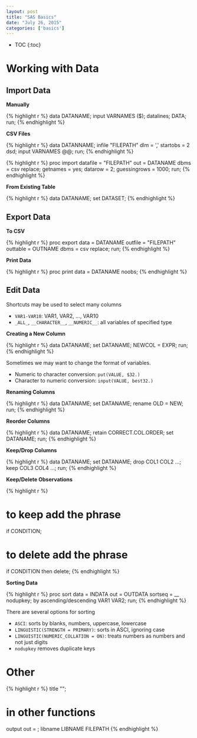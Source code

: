 ```yaml
---
layout: post
title: "SAS Basics"
date: "July 26, 2015"
categories: ['basics']
---
```


* TOC
{:toc}



# Working with Data

## Import Data

**Manually**

{% highlight r %}
data DATANAME;
input VARNAMES ($);
datalines;
DATA;
run;
{% endhighlight %}

**CSV Files**

{% highlight r %}
data DATANNAME;
infile "FILEPATH" dlm = ',' startobs = 2 dsd;
input VARNAMES @@;
run;
{% endhighlight %}


{% highlight r %}
proc import datafile = "FILEPATH" out = DATANAME dbms = csv replace;
getnames = yes;
datarow = 2;
guessingrows = 1000;
run;
{% endhighlight %}

**From Existing Table**

{% highlight r %}
data DATANAME;
set DATASET;
{% endhighlight %}

## Export Data

**To CSV**

{% highlight r %}
proc export data = DATANAME outfile = "FILEPATH" outtable = OUTNAME dbms = csv replace;
run;
{% endhighlight %}

**Print Data**

{% highlight r %}
proc print data = DATANAME noobs;
{% endhighlight %}


## Edit Data

Shortcuts may be used to select many columns

* `VAR1-VAR10`: VAR1, VAR2, ..., VAR10
* `_ALL_`, `__CHARACTER__`, `__NUMERIC__`: all variables of specified type

**Creating a New Column**

{% highlight r %}
data DATANAME;
set DATANAME;
NEWCOL = EXPR;
run;
{% endhighlight %}

Sometimes we may want to change the format of variables. 

* Numeric to character conversion: `put(VALUE, $32.)`
* Character to numeric conversion: `input(VALUE, best32.)`

**Renaming Columns**

{% highlight r %}
data DATANAME;
set DATANAME;
rename OLD = NEW;
run;
{% endhighlight %}

**Reorder Columns**

{% highlight r %}
data DATANAME;
retain CORRECT.COL.ORDER;
set DATANAME;
run;
{% endhighlight %}

**Keep/Drop Columns**

{% highlight r %}
data DATANAME;
set DATANAME;
drop COL1 COL2 ...;
keep COL3 COL4 ...;
run;
{% endhighlight %}

**Keep/Delete Observations**

{% highlight r %}
# to keep add the phrase
if CONDITION;

# to delete add the phrase
if CONDITION then delete;
{% endhighlight %}

**Sorting Data**

{% highlight r %}
proc sort data = INDATA out = OUTDATA sortseq = __ nodupkey;
by ascending/descending VAR1 VAR2;
run;
{% endhighlight %}

There are several options for sorting

* `ASCI`: sorts by blanks, numbers, uppercase, lowercase
* `LINGUISTIC(STRENGTH = PRIMARY)`: sorts in ASCI, ignoring case
* `LINGUISTIC(NUMERIC_COLLATION = ON)`: treats numbers as numbers and not just digits
* `nodupkey` removes duplicate keys

# Other 

{% highlight r %}
title "";
# in other functions
output out = ;
libname LIBNAME FILEPATH
{% endhighlight %}

